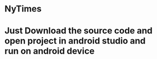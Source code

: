 # NyTimes

# Just Download the source code and open project in android studio and run on android device 
